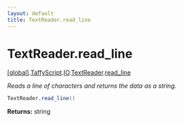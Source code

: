 ```yaml
---
layout: default
title: TextReader.read_line
---
```


# TextReader.read_line

[\[global\]]({{site.baseurl}}/docs/).[TaffyScript]({{site.baseurl}}/docs/TaffyScript/).[IO]({{site.baseurl}}/docs/TaffyScript/IO/).[TextReader]({{site.baseurl}}/docs/TaffyScript/IO/TextReader/).[read_line]({{site.baseurl}}/docs/TaffyScript/IO/TextReader/read_line/)

_Reads a line of characters and returns the data as a string._

```cs
TextReader.read_line()
```

**Returns:** string
